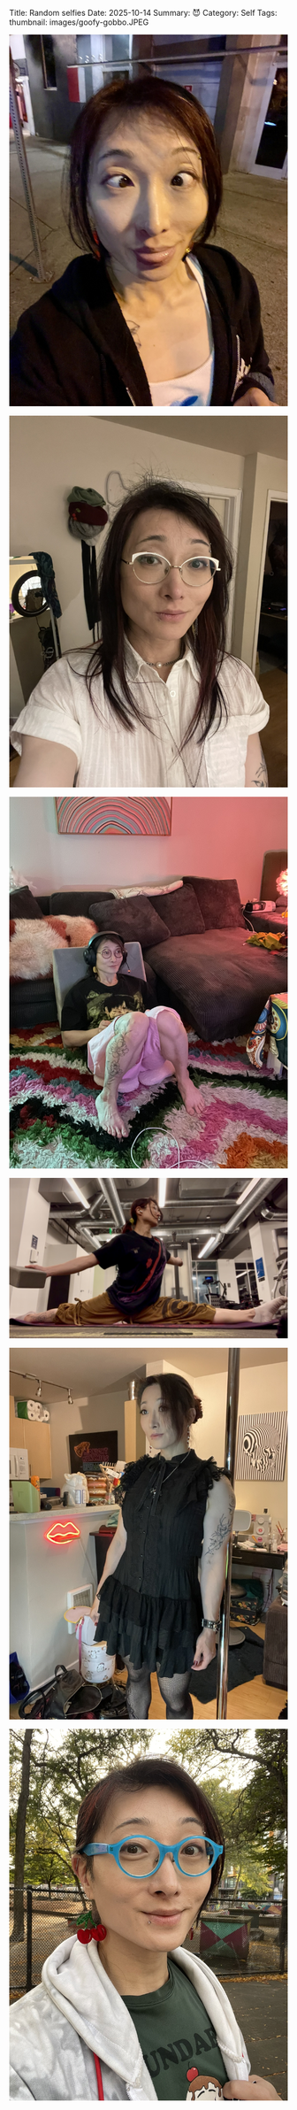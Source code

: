 Title: Random selfies
Date: 2025-10-14
Summary: 😈
Category: Self
Tags: 
thumbnail: images/goofy-gobbo.JPEG

![Goofy Gobbo selfie](../media/images/goofy-gobbo.JPEG "Goofy Gobbo selfie")

![Frizzy Gobbo selfie](../media/images/frizzy-gobbo.JPEG "Frizzy Gobbo selfie")

![Gamer Gobbo selfie](../media/images/gamer-gobbo.JPEG "Gamer Gobbo selfie")

![Gobbo splits selfie](../media/images/gobbo-splits.JPG "Gobbo splits selfie")

![Goth Gobbo selfie](../media/images/goth-gobbo.JPEG "Goth Gobbo selfie")

![Normal Gobbo selfie](../media/images/normal-gobbo.JPEG "Normal Gobbo selfie")
